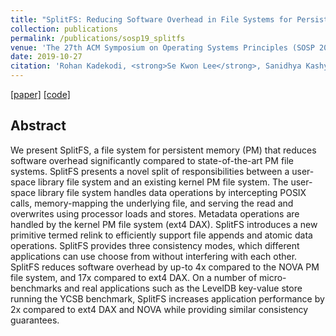 ```yaml
---
title: "SplitFS: Reducing Software Overhead in File Systems for Persistent Memory"
collection: publications
permalink: /publications/sosp19_splitfs
venue: 'The 27th ACM Symposium on Operating Systems Principles (SOSP 2019)'
date: 2019-10-27
citation: 'Rohan Kadekodi, <strong>Se Kwon Lee</strong>, Sanidhya Kashyap, Taesoo Kim, Aasheesh Kolli and Vijay Chidambaram, Proceedings of <i>the 27th ACM Symposium on Operating Systems Principles </i> (<strong>SOSP 2019</strong>).'
---
```

[[paper]](https://sekwonlee.github.io/files/sosp19-splitfs.pdf)
[[code]](https://github.com/utsaslab/SplitFS)

## Abstract
We present SplitFS, a file system for persistent memory (PM) that reduces software overhead significantly compared to state-of-the-art PM file systems. SplitFS presents a novel split of responsibilities between a user-space library file system and an existing kernel PM file system. The user-space library file system handles data operations by intercepting POSIX calls, memory-mapping the underlying file, and serving the read and overwrites using processor loads and stores. Metadata operations are handled by the kernel PM file system (ext4 DAX). SplitFS introduces a new primitive termed relink to efficiently support file appends and atomic data operations. SplitFS provides three consistency modes, which different applications can use choose from without interfering with each other. SplitFS reduces software overhead by up-to 4x compared to the NOVA PM file system, and 17x compared to ext4 DAX. On a number of micro-benchmarks and real applications such as the LevelDB key-value store running the YCSB benchmark, SplitFS increases application performance by 2x compared to ext4 DAX and NOVA while providing similar consistency guarantees.
